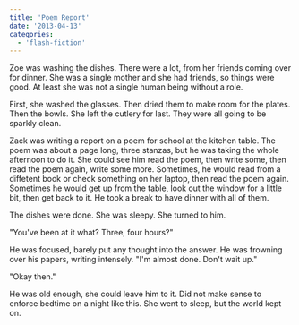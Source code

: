 ```yaml
---
title: 'Poem Report'
date: '2013-04-13'
categories:
  - 'flash-fiction'
---
```


Zoe was washing the dishes. There were a lot, from her friends coming over for
dinner. She was a single mother and she had friends, so things were good. At
least she was not a single human being without a role.

<!-- truncate -->

First, she washed the glasses. Then dried them to make room for the plates. Then
the bowls. She left the cutlery for last. They were all going to be sparkly
clean.

Zack was writing a report on a poem for school at the kitchen table. The poem
was about a page long, three stanzas, but he was taking the whole afternoon to
do it. She could see him read the poem, then write some, then read the poem
again, write some more. Sometimes, he would read from a diffetent book or check
something on her laptop, then read the poem again. Sometimes he would get up
from the table, look out the window for a little bit, then get back to it. He
took a break to have dinner with all of them.

The dishes were done. She was sleepy. She turned to him.

"You've been at it what? Three, four hours?"

He was focused, barely put any thought into the answer. He was frowning over his
papers, writing intensely. "I'm almost done. Don't wait up."

"Okay then."

He was old enough, she could leave him to it. Did not make sense to enforce
bedtime on a night like this. She went to sleep, but the world kept on.

